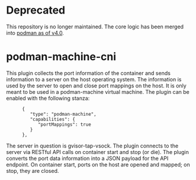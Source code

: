 # Deprecated

This repository is no longer maintained. The core logic has been merged into [podman as of v4.0](https://github.com/containers/podman/pull/12283).

# podman-machine-cni

This plugin collects the port information of the container and sends information to a server on the host
operating system.  The information is used by the server to open and close port mappings on the host. It
is only meant to be used in a podman-machine virtual machine.  The plugin can
be enabled with the following stanza:

```
      {
         "type": "podman-machine",
         "capabilities": {
            "portMappings": true
         }
      },

```

The server in question is gvisor-tap-vsock.  The plugin connects to the server via RESTful API calls on
container start and stop (or die).  The plugin converts the port data information into a JSON payload
for the API endpoint.  On container start, ports on the host are opened and mapped; on stop, they are closed.
